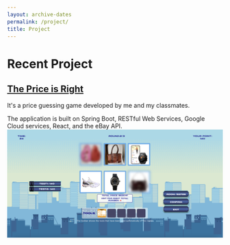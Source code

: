 ```yaml
---
layout: archive-dates
permalink: /project/
title: Project
---
```

# Recent Project
## [The Price is Right](https://github.com/sopra-fs24-group-18/sopra-fs24-group-18-server/blob/main/README.md)

It's a price guessing game developed by me and my classmates.

The application is built on Spring Boot, RESTful Web Services, Google Cloud services, React, and the eBay API.
![Project Demo](/project1.png)
